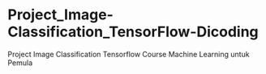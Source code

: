 # Project_Image-Classification_TensorFlow-Dicoding
Project Image Classification Tensorflow Course Machine Learning untuk Pemula
